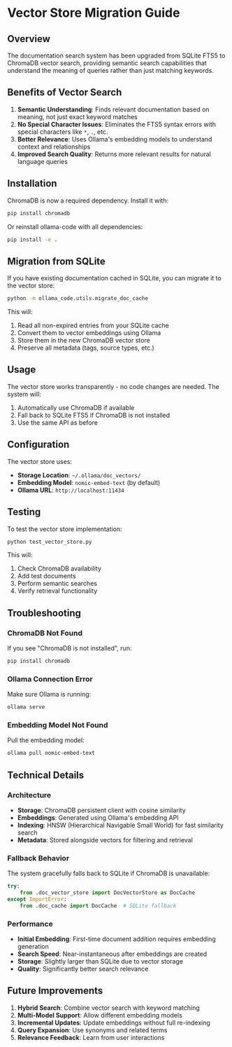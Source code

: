 # Vector Store Migration Guide

## Overview

The documentation search system has been upgraded from SQLite FTS5 to ChromaDB vector search, providing semantic search capabilities that understand the meaning of queries rather than just matching keywords.

## Benefits of Vector Search

1. **Semantic Understanding**: Finds relevant documentation based on meaning, not just exact keyword matches
2. **No Special Character Issues**: Eliminates the FTS5 syntax errors with special characters like `*`, `.`, etc.
3. **Better Relevance**: Uses Ollama's embedding models to understand context and relationships
4. **Improved Search Quality**: Returns more relevant results for natural language queries

## Installation

ChromaDB is now a required dependency. Install it with:

```bash
pip install chromadb
```

Or reinstall ollama-code with all dependencies:

```bash
pip install -e .
```

## Migration from SQLite

If you have existing documentation cached in SQLite, you can migrate it to the vector store:

```bash
python -m ollama_code.utils.migrate_doc_cache
```

This will:
1. Read all non-expired entries from your SQLite cache
2. Convert them to vector embeddings using Ollama
3. Store them in the new ChromaDB vector store
4. Preserve all metadata (tags, source types, etc.)

## Usage

The vector store works transparently - no code changes are needed. The system will:

1. Automatically use ChromaDB if available
2. Fall back to SQLite FTS5 if ChromaDB is not installed
3. Use the same API as before

## Configuration

The vector store uses:
- **Storage Location**: `~/.ollama/doc_vectors/`
- **Embedding Model**: `nomic-embed-text` (by default)
- **Ollama URL**: `http://localhost:11434`

## Testing

To test the vector store implementation:

```bash
python test_vector_store.py
```

This will:
1. Check ChromaDB availability
2. Add test documents
3. Perform semantic searches
4. Verify retrieval functionality

## Troubleshooting

### ChromaDB Not Found

If you see "ChromaDB is not installed", run:
```bash
pip install chromadb
```

### Ollama Connection Error

Make sure Ollama is running:
```bash
ollama serve
```

### Embedding Model Not Found

Pull the embedding model:
```bash
ollama pull nomic-embed-text
```

## Technical Details

### Architecture

- **Storage**: ChromaDB persistent client with cosine similarity
- **Embeddings**: Generated using Ollama's embedding API
- **Indexing**: HNSW (Hierarchical Navigable Small World) for fast similarity search
- **Metadata**: Stored alongside vectors for filtering and retrieval

### Fallback Behavior

The system gracefully falls back to SQLite if ChromaDB is unavailable:

```python
try:
    from .doc_vector_store import DocVectorStore as DocCache
except ImportError:
    from .doc_cache import DocCache  # SQLite fallback
```

### Performance

- **Initial Embedding**: First-time document addition requires embedding generation
- **Search Speed**: Near-instantaneous after embeddings are created
- **Storage**: Slightly larger than SQLite due to vector storage
- **Quality**: Significantly better search relevance

## Future Improvements

1. **Hybrid Search**: Combine vector search with keyword matching
2. **Multi-Model Support**: Allow different embedding models
3. **Incremental Updates**: Update embeddings without full re-indexing
4. **Query Expansion**: Use synonyms and related terms
5. **Relevance Feedback**: Learn from user interactions